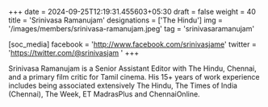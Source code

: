 +++
date = 2024-09-25T12:19:31.455603+05:30
draft = false
weight = 40
title = 'Srinivasa Ramanujam'
designations = ['The Hindu']
img = '/images/members/srinivasa-ramanujam.jpeg'
tag = 'srinivasaramanujam'

[soc_media]
facebook = 'http://www.facebook.com/srinivasjame'
twitter = 'https://twitter.com/@srinivasjam '
+++

Srinivasa Ramanujam is a Senior Assistant Editor with The Hindu, Chennai, and a primary film critic for Tamil cinema. His 15+ years of work experience includes being associated extensively The Hindu, The Times of India (Chennai), The Week, ET MadrasPlus and ChennaiOnline.
